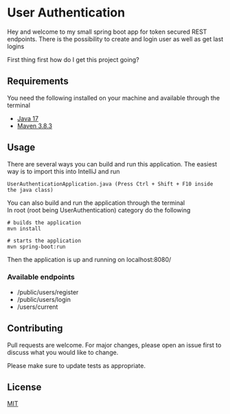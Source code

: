 # User Authentication
Hey and welcome to my small spring boot app for token secured REST endpoints.
There is the possibility to create and login user as well as get last logins

First thing first how do I get this project going?

## Requirements
You need the following installed on your machine and available through the terminal
* [Java 17](https://openjdk.java.net/projects/jdk/17/)
* [Maven 3.8.3](https://maven.apache.org/download.cgi)

## Usage
There are several ways you can build and run this application.
The easiest way is to import this into IntelliJ and run
```
UserAuthenticationApplication.java (Press Ctrl + Shift + F10 inside the java class)
```
You can also build and run the application through the terminal  
In root (root being UserAuthentication) category do the following
```shell
# builds the application
mvn install
```
```shell
# starts the application
mvn spring-boot:run
```

Then the application is up and running on localhost:8080/

### Available endpoints
* /public/users/register
* /public/users/login
* /users/current

## Contributing
Pull requests are welcome. For major changes, please open an issue first to discuss what you would like to change.

Please make sure to update tests as appropriate.

## License
[MIT](https://choosealicense.com/licenses/mit/)